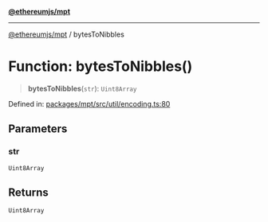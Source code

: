 [**@ethereumjs/mpt**](../README.md)

***

[@ethereumjs/mpt](../README.md) / bytesToNibbles

# Function: bytesToNibbles()

> **bytesToNibbles**(`str`): `Uint8Array`

Defined in: [packages/mpt/src/util/encoding.ts:80](https://github.com/Dargon789/ethereumjs-monorepo/blob/master/packages/mpt/src/util/encoding.ts#L80)

## Parameters

### str

`Uint8Array`

## Returns

`Uint8Array`
